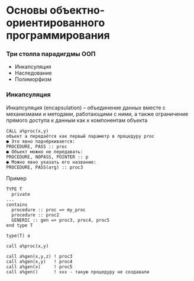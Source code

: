 # Основы объектно-ориентированного программирования

### Три столпа парадигдмы ООП
- Инкапсуляция
- Наследование
- Полиморфизм

### Инкапсуляция
Инкапсуляция (encapsulation) – объединение данных
вместе с механизмами и методами, работающими с ними, а
также ограничение прямого доступа к данным как к
компонентам объекта

```
CALL a%proc(x,y)
объект a передаётся как первый параметр в процедуру proc
● Это явно подчёркивается:
PROCEDURE, PASS :: proc
● Объект можно не передавать:
PROCEDURE, NOPASS, POINTER :: p
● Можно явно указать его название:
PROCEDURE, PASS(arg) :: proc3
```
Пример
```
TYPE T
  private
...
contains
  procedure :: proc => my_proc
  procedure :: proc2
  GENERIC :: gen => proc3, proc4, proc5
end type T

type(T) a

call a%proc(x,y)

call a%gen(x,y,z) ! proc3
call a%gen(x,y)   ! proc4
call a%gen(x)     ! proc5
call a%gen()      ! xxx - такую процедуру не создавали
```
